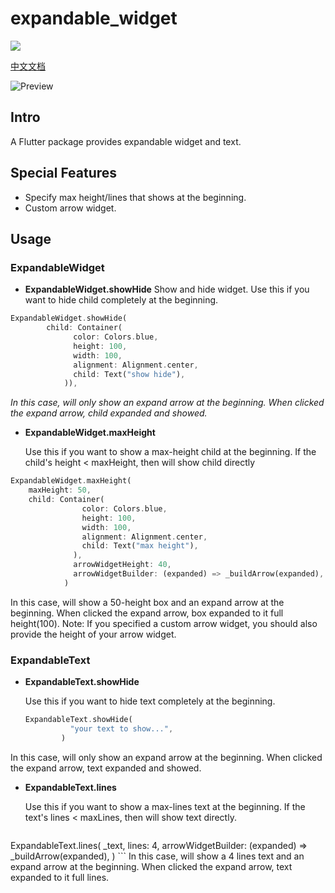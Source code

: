 # expandable_widget

<a href="https://pub.dev/packages/expandable_widget">
  <img src="https://img.shields.io/pub/v/expandable_widget.svg"/>
</a>

[中文文档](README_CH.md)

![Preview](example/preview/preview.gif)

## Intro

A Flutter package provides expandable widget and text.

## Special Features
* Specify max height/lines that shows at the beginning.
* Custom arrow widget.

## Usage

### ExpandableWidget
* **ExpandableWidget.showHide**
Show and hide widget.
Use this if you want to hide child completely at the beginning.
``` dart
ExpandableWidget.showHide(
        child: Container(
              color: Colors.blue,
              height: 100,
              width: 100,
              alignment: Alignment.center,
              child: Text("show hide"),
            )),
```
*In this case, will only show an expand arrow at the beginning. When clicked the expand arrow, child expanded and showed.*

* **ExpandableWidget.maxHeight**

    Use this if you want to show a max-height child at the beginning.
If the child's height < maxHeight, then will show child directly
``` dart 
ExpandableWidget.maxHeight(
    maxHeight: 50,
    child: Container(
                color: Colors.blue,
                height: 100,
                width: 100,
                alignment: Alignment.center,
                child: Text("max height"),
              ),
              arrowWidgetHeight: 40,
              arrowWidgetBuilder: (expanded) => _buildArrow(expanded),
            )
```
In this case, will show a 50-height box and an expand arrow at the beginning. When clicked the expand arrow, box expanded to it full height(100).
Note: If you specified a custom arrow widget, you should also provide the height of your arrow widget.

### ExpandableText

* **ExpandableText.showHide**

    Use this if you want to hide text completely at the beginning.
    
    ``` dart
    ExpandableText.showHide(
              "your text to show...",
            )
    ```
In this case, will only show an expand arrow at the beginning. When clicked the expand arrow, text expanded and showed.

* **ExpandableText.lines**

    Use this if you want to show a max-lines text at the beginning.
If the text's lines < maxLines, then will show text directly.

    ``` dart
ExpandableText.lines(
              _text,
              lines: 4,
              arrowWidgetBuilder: (expanded) => _buildArrow(expanded),
            )
    ```
    In this case, will show a 4 lines text and an expand arrow at the beginning. When clicked the expand arrow, text expanded to it full lines.
